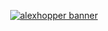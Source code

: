 <p align="center">
<a href="https://alexhopper.ca/" target="_blank" rel="noreferrer"> <img src="https://i.imgur.com/ozEVj9i.png" alt="alexhopper banner" /> </a>
</p>
